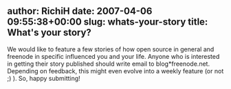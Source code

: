 author: RichiH
date: 2007-04-06 09:55:38+00:00
slug: whats-your-story
title: What's your story?
---

We would like to feature a few stories of how open source in general and freenode in specific influenced you and your life. Anyone who is interested in getting their story published should write email to blog*freenode.net. Depending on feedback, this might even evolve into a weekly feature (or not ;) ). So, happy submitting!
